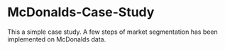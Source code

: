 # McDonalds-Case-Study
This a simple case study. A few steps of market segmentation has been implemented on McDonalds data.
